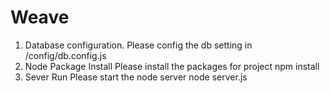 # Weave

1. Database configuration.
    Please config the db setting in /config/db.config.js
2. Node Package Install
    Please install the packages for project
    npm install
3. Sever Run
    Please start the node server
    node server.js

